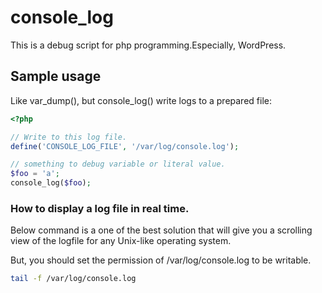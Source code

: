 # console_log
This is a debug script for php programming.Especially,  WordPress.

## Sample usage ##

Like var_dump(), but console_log() write logs to a prepared file:

```php
<?php

// Write to this log file.
define('CONSOLE_LOG_FILE', '/var/log/console.log');

// something to debug variable or literal value.
$foo = 'a';
console_log($foo);
```

### How to display a log file in real time. ###

Below command is a one of the best solution that will give you a scrolling view of the logfile for any Unix-like operating system.

But, you should set the permission of /var/log/console.log to be writable.
```bash
tail -f /var/log/console.log
```
